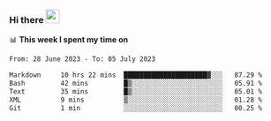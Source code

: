 ### Hi there <a href="https://www.gautamkrishnar.com/"><img src="https://media.giphy.com/media/hvRJCLFzcasrR4ia7z/giphy.gif" width="25px"></a>

📊 **This week I spent my time on**

<!--START_SECTION:waka-->

```txt
From: 28 June 2023 - To: 05 July 2023

Markdown     10 hrs 22 mins  █████████████████████▓░░░   87.29 %
Bash         42 mins         █▒░░░░░░░░░░░░░░░░░░░░░░░   05.91 %
Text         35 mins         █▒░░░░░░░░░░░░░░░░░░░░░░░   05.01 %
XML          9 mins          ▒░░░░░░░░░░░░░░░░░░░░░░░░   01.28 %
Git          1 min           ░░░░░░░░░░░░░░░░░░░░░░░░░   00.25 %
```

<!--END_SECTION:waka-->
